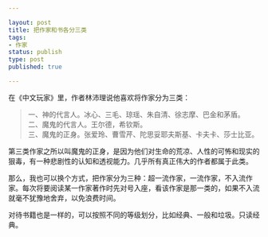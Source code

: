 ```yaml
---

layout: post
title: 把作家和书各分三类
tags: 
- 作家
status: publish
type: post
published: true

---
```


在《中文玩家》里，作者林沛理说他喜欢将作家分为三类： 
>一、神的代言人。冰心、三毛、琼瑶、朱自清、徐志摩、巴金和茅盾。<br> 
>二、魔鬼的代言人。王尔德，希钦斯。 <br> 
>三、魔鬼的正身。张爱玲、曹雪芹、陀思妥耶夫斯基、卡夫卡、莎士比亚。

第三类作家之所以叫魔鬼的正身，是因为他们对生命的荒凉、人性的可怖和现实的狠毒，有一种悲剧性的认知和透视能力。几乎所有真正伟大的作者都属于此类。

那么，我也可以换个方式，把作家分为三种：超一流作家，一流作家，不入流作家。每次将要阅读某一作家著作时先对号入座，看该作家是那一类的，如果不入流就毫不犹豫地舍弃，以免浪费时间。

对待书籍也是一样的，可以按照不同的等级划分，比如经典、一般和垃圾。只读经典。
